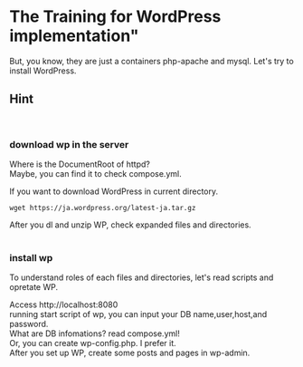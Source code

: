 # The Training for WordPress implementation"

But, you know, they are just a containers php-apache and mysql.
Let's try to install WordPress.
<br>

## Hint
<br>

### download wp in the server
Where is the DocumentRoot of httpd?<br>
Maybe, you can find it to check compose.yml.<br>

If you want to download WordPress in current directory.
```console
wget https://ja.wordpress.org/latest-ja.tar.gz
```
After you dl and unzip WP, check expanded files and directories.<br>
<br>
### install wp
To understand roles of each files and directories, let's read scripts and opretate WP.<br>

Access http://localhost:8080 <br>
running start script of wp, you can input your DB name,user,host,and password.<br>
What are DB infomations? read compose.yml!<br>
Or, you can create wp-config.php. I prefer it.<br>
After you set up WP, create some posts and pages in wp-admin.<br>

